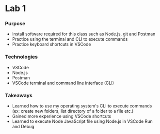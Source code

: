 # Lab 1

### Purpose
- Install software required for this class such as Node.js, git and Postman
- Practice using the terminal and CLI to execute commands
- Practice keyboard shortcuts in VSCode

### Technologies
- VSCode
- Node.js
- Postman
- VSCode terminal and command line interface (CLI)

### Takeaways
- Learned how to use my operating system's CLI to execute commands (ex: create new folders, list directory of a folder to a file etc.)
- Gained more experience using VSCode shortcuts 
- Learned to execute Node JavaScript file using Node.js in VSCode Run and Debug
